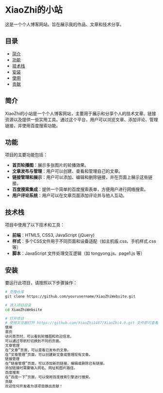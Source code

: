 # XiaoZhi的小站

这是一个个人博客网站，旨在展示我的作品、文章和技术分享。

## 目录
- [简介](#简介)
- [功能](#功能)
- [技术栈](#技术栈)
- [安装](#安装)
- [使用](#使用)
- [贡献](#贡献)

## 简介

XiaoZhi的小站是一个个人博客网站，主要用于展示和分享个人的技术文章、链接资源以及提供一些实用工具。通过这个平台，用户可以浏览文章、添加评论、管理链接，并使用百度搜索功能。

## 功能

项目的主要功能包括：
- **首页轮播图**：展示多张图片的轮播效果。
- **文章发布与管理**：用户可以创建、查看和管理自己的文章。
- **链接管理和展示**：用户可以添加、编辑和删除链接，并在页面上展示这些链接。
- **百度搜索集成**：提供一个简单的百度搜索表单，方便用户进行网络搜索。
- **用户评论系统**：用户可以在文章页面添加评论并与他人互动。

## 技术栈

项目中使用了以下技术和工具：
- **前端**：HTML5, CSS3, JavaScript (jQuery)
- **样式**：多个CSS文件用于不同页面和设备适配（如主机版.css、手机样式.css等）
- **脚本**：JavaScript 文件处理交互逻辑（如 tongyong.js、page1.js 等）

## 安装

要运行此项目，请按照以下步骤操作：

```bash
# 克隆仓库
git clone https://github.com/yourusername/XiaoZhiWebsite.git

# 进入项目目录
cd XiaoZhiWebsite

# 打开项目
# 使用浏览器打开 https://github.com/XiaoZhi1487/XiaoZhi4.0.git 文件即可查看网站
使用
首页
访问首页时，可以看到轮播图和欢迎信息。
可以通过导航栏切换到不同的页面。
文章管理
在“文章”页面，可以查看已发布的文章。
在“文章管理”页面，可以创建新文章或管理现有文章。
链接管理
在“链接管理”页面，可以添加新的链接，编辑或删除已有链接。
添加链接时需要输入网名、网址和图片路径。
百度搜索
在“百度一下”页面，可以使用百度搜索引擎进行搜索。
贡献
欢迎任何开发者为该项目做出贡献！